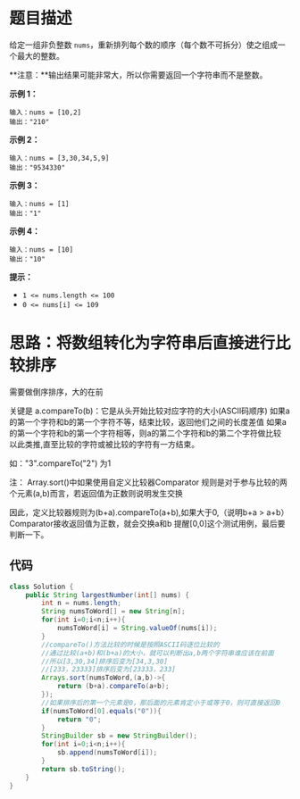 # 题目描述

给定一组非负整数 `nums`，重新排列每个数的顺序（每个数不可拆分）使之组成一个最大的整数。

**注意：**输出结果可能非常大，所以你需要返回一个字符串而不是整数。

 

**示例 1：**

```
输入：nums = [10,2]
输出："210"
```

**示例 2：**

```
输入：nums = [3,30,34,5,9]
输出："9534330"
```

**示例 3：**

```
输入：nums = [1]
输出："1"
```

**示例 4：**

```
输入：nums = [10]
输出："10"
```

 

**提示：**

- `1 <= nums.length <= 100`
- `0 <= nums[i] <= 109`



# 思路：将数组转化为字符串后直接进行比较排序

需要做倒序排序，大的在前

关键是 a.compareTo(b)：它是从头开始比较对应字符的大小(ASCII码顺序)
如果a的第一个字符和b的第一个字符不等，结束比较，返回他们之间的长度差值
如果a的第一个字符和b的第一个字符相等，则a的第二个字符和b的第二个字符做比较
以此类推,直至比较的字符或被比较的字符有一方结束。

如："3".compareTo("2") 为1

注：
Array.sort()中如果使用自定义比较器Comparator
规则是对于参与比较的两个元素(a,b)而言，若返回值为正数则说明发生交换

因此，定义比较器规则为(b+a).compareTo(a+b),如果大于0,（说明b+a > a+b）Comparator接收返回值为正数，就会交换a和b
提醒[0,0]这个测试用例，最后要判断一下。





## 代码

```java
class Solution {
    public String largestNumber(int[] nums) {
        int n = nums.length;
        String numsToWord[] = new String[n];
        for(int i=0;i<n;i++){
            numsToWord[i] = String.valueOf(nums[i]);
        }
        //compareTo()方法比较的时候是按照ASCII码逐位比较的
        //通过比较(a+b)和(b+a)的大小，就可以判断出a,b两个字符串谁应该在前面
        //所以[3,30,34]排序后变为[34,3,30]
        //[233，23333]排序后变为[23333，233]
        Arrays.sort(numsToWord,(a,b)->{
            return (b+a).compareTo(a+b);
        });
        //如果排序后的第一个元素是0，那后面的元素肯定小于或等于0，则可直接返回0
        if(numsToWord[0].equals("0")){
            return "0";
        }
        StringBuilder sb = new StringBuilder();
        for(int i=0;i<n;i++){
            sb.append(numsToWord[i]);
        }
        return sb.toString();
    }
}

```
